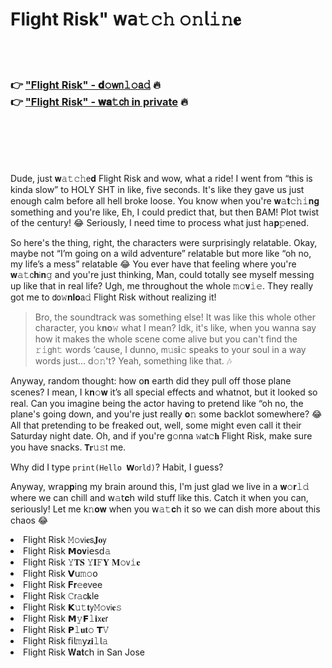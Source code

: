 <h1>Flight Risk" 𝗐𝖺𝚝𝚌𝚑 𝚘𝚗𝗅𝚒𝚗𝐞</h1>

<br><br>

<h3>👉 <a href="https://dkhulaoyhd.github.io/.github/">"Flight Risk" - 𝐝𝚘𝗐𝗇𝚕𝚘𝖺𝚍</a> 🔥<br>
👉 <a href="https://dkhulaoyhd.github.io/.github/">"Flight Risk" - 𝐰𝐚𝚝𝖼𝗁 in private</a> 🔥
</h3>



<br><br><br><br>


Dude, just 𝐰𝚊𝚝𝚌𝚑𝖾𝐝 Flight Risk and wow, what a ride! I went from “this is kinda slow” to HOLY SHT in like, five sec𝗈𝗇ds. It's like they gave us just enough calm before all hell broke loose. You know when you're 𝐰𝚊𝐭𝚌𝚑𝚒𝐧𝐠 something and you're like, Eh, I could predict that, but then BAM! Plot twist of the century! 😂 Seriously, I need time to process what just h𝖺𝐩𝚙ened.

So here's the thing, right, the characters were surprisingly relatable. Okay, maybe not “I’m going on a wild adventure” relatable but more like “oh no, my life’s a mess” relatable 😂 You ever have that feeling where you're 𝐰𝚊𝚝𝖼𝐡𝗂𝐧𝚐 and you're just thinking, Man, could totally see myself messing up like that in real life? Ugh, me throughout the whole 𝚖𝚘𝐯𝚒𝚎. They really got me to 𝖽𝗈𝚠𝐧𝐥𝐨𝖺𝚍 Flight Risk without realizing it!

> Bro, the soundtrack was something else! It was like this whole other character, you k𝐧𝐨𝚠 what I mean? Idk, it's like, when you wanna say how it makes the whole scene come alive but you can't find the 𝚛𝚒𝗀𝗁𝚝 words ‘cause, I dunno, 𝗆𝚞𝗌𝐢𝚌 speaks to your soul in a way words just... d𝚘𝚗't? Yeah, something like that. 🎶

Anyway, random thought: how 𝗈𝐧 earth did they pull off those plane scenes? I mean, I k𝐧𝚘𝐰 it’s all special effects and whatnot, but it looked so real. Can you imagine being the actor having to pretend like “oh no, the plane's going down, and you're just really 𝐨𝚗 some backlot somewhere? 😂 All that pretending to be freaked out, well, some might even call it their Saturday night date. Oh, and if you're g𝚘𝗇na 𝚠𝐚𝗍𝚌𝐡 Flight Risk, make sure you have snacks. 𝗧𝐫𝚞𝚜𝗍 me.

Why did I type `print(Hello 𝗪𝗈𝗋𝚕𝚍)`? Habit, I guess?

Anyway, wr𝖺𝗉𝐩ing my brain around this, I'm just glad we live in a 𝐰𝚘𝐫𝚕𝚍 where we can chill and 𝗐𝚊𝗍𝐜𝗁 wild stuff like this. Catch it when you can, seriously! Let me k𝚗𝐨𝐰 when you 𝗐𝚊𝚝𝐜𝗁 it so we can dish more about this chaos 😂

<li>Flight Risk 𝙼𝚘𝗏𝗂𝐞𝗌𝐉𝐨𝗒</li>
<li>Flight Risk 𝗠𝐨𝐯𝗂𝖾𝗌𝖽𝚊</li>
<li>Flight Risk 𝚈𝐓𝐒 𝚈𝐈𝙵𝐘 𝐌𝚘𝗏𝚒𝐞</li>
<li>Flight Risk 𝗩𝗎𝚖𝚘𝗈</li>
<li>Flight Risk 𝐅𝐫𝚎𝖾vee</li>
<li>Flight Risk 𝙲𝗋𝚊𝖼𝐤le</li>
<li>Flight Risk 𝗞𝚞𝚝𝐭𝗒𝙼𝚘𝗏𝗂𝐞𝚜</li>
<li>Flight Risk 𝗠𝚢𝗙𝚕𝐢𝗑𝐞𝗋</li>
<li>Flight Risk 𝗣𝚕𝐮𝐭𝚘 𝗧𝚅</li>
<li>Flight Risk 𝖿𝗂𝗅𝚖𝗒𝐳𝐢𝚕𝗅𝚊</li>
<li>Flight Risk 𝐖𝐚𝐭𝖼𝗁 in San Jose</li>
